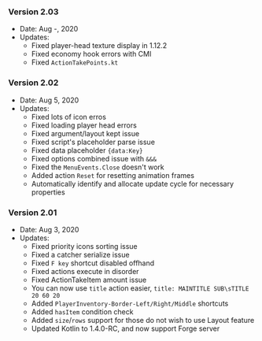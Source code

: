 ### Version 2.03
- Date: Aug -, 2020
- Updates:
  - Fixed player-head texture display in 1.12.2
  - Fixed economy hook errors with CMI
  - Fixed `ActionTakePoints.kt`

### Version 2.02
- Date: Aug 5, 2020
- Updates:
  - Fixed lots of icon erros
  - Fixed loading player head errors
  - Fixed argument/layout kept issue
  - Fixed script's placeholder parse issue
  - Fixed data placeholder `{data:Key}`
  - Fixed options combined issue with `&&&`
  - Fixed the `MenuEvents.Close` doesn't work
  - Added action `Reset` for resetting animation frames
  - Automatically identify and allocate update cycle for necessary properties

### Version 2.01
- Date: Aug 3, 2020
- Updates:
  - Fixed priority icons sorting issue
  - Fixed a catcher serialize issue
  - Fixed `F key` shortcut disabled offhand
  - Fixed actions execute in disorder
  - Fixed ActionTakeItem amount issue
  - You can now use `title` action easier, `title: MAINTITLE SUB\sTITLE 20 60 20`
  - Added `PlayerInventory-Border-Left/Right/Middle` shortcuts
  - Added `hasItem` condition check
  - Added `size`/`rows` support for those do not wish to use Layout feature
  - Updated Kotlin to 1.4.0-RC, and now support Forge server